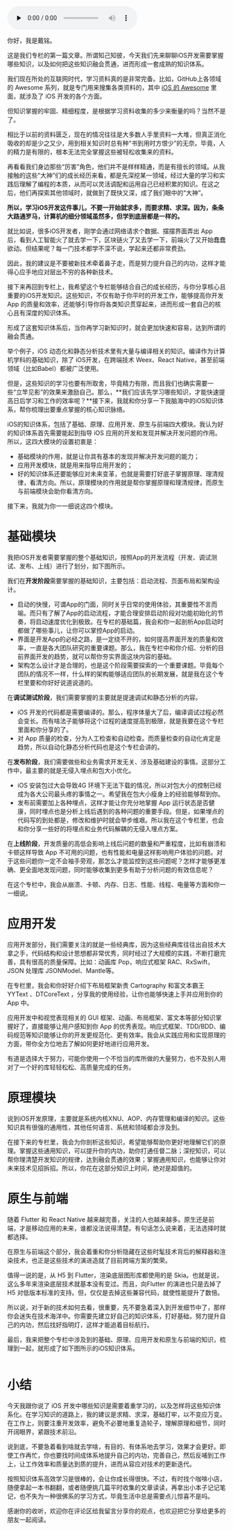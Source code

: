 <audio id="audio" title="01 | 建立你自己的iOS开发知识体系" controls="" preload="none"><source id="mp3" src="https://static001.geekbang.org/resource/audio/2a/70/2a5475fa297b540750e2c4a1e8f47c70.mp3"></audio>

你好，我是戴铭。

这是我们专栏的第一篇文章。所谓知己知彼，今天我们先来聊聊iOS开发需要掌握哪些知识，以及如何把这些知识融会贯通，进而形成一套成熟的知识体系。

我们现在所处的互联网时代，学习资料真的是非常完备。比如，GitHub上各领域的 Awesome 系列，就是专门用来搜集各类资料的，其中 [iOS 的 Awesome](https://github.com/vsouza/awesome-ios) 里面，就涉及了 iOS 开发的各个方面。

但知识掌握的牢固、精细程度，是根据学习资料收集的多少来衡量的吗？当然不是了。

相比于以前的资料匮乏，现在的情况往往是大多数人手里资料一大堆，但真正消化吸收的却是少之又少，用到相关知识时总有种“书到用时方恨少”的无奈。毕竟，人的精力是有限的，根本无法完全掌握这些被轻松收集来的资料。

再看看我们身边那些“厉害”角色，他们并不是样样精通，而是有擅长的领域。从我接触的这些“大神”们的成长经历来看，都是先深挖某一领域，经过大量的学习和实践后理解了编程的本质，从而可以灵活调配和运用自己已经积累的知识。在这之后，他们再探索其他领域时，就做到了既快又深，成了我们眼中的“大神”。

**所以，学习iOS开发这件事儿，不要一开始就求多，而要求精、求深。因为，条条大路通罗马，计算机的细分领域虽然多，但学到底层都是一样的。**

就比如说，很多iOS开发者，刚学会通过网络请求个数据、摆摆界面弄出 App 后，看到人工智能火了就去学一下，区块链火了又去学一下，前端火了又开始蠢蠢欲动。但结果呢？每一门技术都学不深不说，学起来还都非常费劲。

因此，我的建议是不要被新技术牵着鼻子走，而是努力提升自己的内功，这样才能得心应手地应对层出不穷的各种新技术。

接下来再回到专栏上，我希望这个专栏能够结合自己的成长经历，与你分享核心且重要的iOS开发知识。这些知识，不仅有助于你平时的开发工作，能够提高你开发 App 的质量和效率，还能够引导你将各类知识贯穿起来，进而形成一套自己的核心且有深度的知识体系。

形成了这套知识体系后，当你再学习新知识时，就会更加快速和容易，达到所谓的融会贯通。

举个例子，iOS 动态化和静态分析技术里有大量与编译相关的知识。编译作为计算机学科的基础知识，除了 iOS开发，在跨端技术 Weex、React Native，甚至前端领域（比如Babel）都被广泛使用。

但是，这些知识的学习也要有所取舍，毕竟精力有限，而且我们也确实需要一些“立竿见影”的效果来激励自己。那么，**我们应该先学习哪些知识，才能快速提高日后学习和工作的效率呢？**接下来，我就和你分享一下我脑海中的iOS知识体系，帮你梳理出要重点掌握的核心知识脉络。

iOS的知识体系，包括了基础、原理、应用开发、原生与前端四大模块。我认为好的知识体系首先需要能起到指导 iOS 应用的开发和发现并解决开发问题的作用。所以，这四大模块的设置初衷是：

- 基础模块的作用，就是让你具有基本的发现并解决开发问题的能力；
- 应用开发模块，就是用来指导应用开发的；
- 好的知识体系还要能够应对未来变革，也就是需要打好底子掌握原理、理清规律，看清方向。所以，原理模块的作用就是帮你掌握原理和理清规律，而原生与前端模块会助你看清方向。

接下来，我就为你一一细说这四个模块。

# 基础模块

我把iOS开发者需要掌握的整个基础知识，按照App的开发流程（开发、调试测试、发布、上线）进行了划分，如下图所示。

<img src="https://static001.geekbang.org/resource/image/d1/15/d17804a152749a15e969ab9f5f6cb515.png" alt=""><br/>
我们在**开发阶段**需要掌握的基础知识，主要包括：启动流程、页面布局和架构设计。

- 启动的快慢，可谓App的门面，同时关乎日常的使用体验，其重要性不言而喻。而只有了解了App的启动流程，才能合理安排启动阶段对功能初始化的节奏，将启动速度优化到极致。在专栏的基础篇，我会和你一起剖析App启动时都做了哪些事儿，让你可以掌控App的启动。
- 界面是开发App的必经之路，是一定绕不开的，如何提高界面开发的质量和效率，一直是各大团队研究的重要课题。那么，我在专栏中和你介绍、分析的目前界面开发的趋势，就可以帮你夯实界面这块内容的基础。
- 架构怎么设计才是合理的，也是这个阶段需要探索的一个重要课题。毕竟每个团队的情况不一样，什么样的架构能够适应团队的长期发展，就是我在这个专栏里要和你好好说道说道的。

在**调试测试阶段**，我们需要掌握的主要就是提速调试和静态分析的内容。

- iOS 开发的代码都是需要编译的。那么，程序体量大了后，编译调试过程必然会变长。而有啥法子能够将这个过程的速度提高到极限，就是我要在这个专栏里面和你分享的了。
- 对 App 质量的检查，分为人工检查和自动检查。而质量检查的自动化肯定是趋势，所以自动化静态分析代码也是这个专栏会讲的。

在**发布阶段**，我们需要做些和业务需求开发无关、涉及基础建设的事情。这部分工作中，最主要的就是无侵入埋点和包大小优化。

- iOS 安装包过大会导致4G 环境下无法下载的情况，所以对包大小的控制已经成为各大公司最头疼的事情之一。希望我在包大小瘦身上的经验能够帮到你。
- 发布前需要加上各种埋点，这样才能让你充分地掌握 App 运行状态是否健康，同时埋点也是分析上线后遇到的各种问题的重要手段。但是，如果埋点的代码写的到处都是，修改和维护时就会举步维艰。所以我在这个专栏里，也会和你分享一些好的将埋点和业务代码解耦的无侵入埋点方案。

在**上线阶段**，开发质量的高低会影响上线后问题的数量和严重程度，比如有崩溃和卡顿这样导致 App 不可用的问题，也有性能和电量这样影响用户体验的问题。对于这些问题你一定不会袖手旁观，那怎么才能监控到这些问题呢？怎样才能够更准确、更全面地发现问题，同时能够收集到更多有助于分析问题的有效信息呢？

在这个专栏中，我会从崩溃、卡顿、内存、日志、性能、线程、电量等方面和你一一细说。

# 应用开发

应用开发部分，我们需要关注的就是一些经典库，因为这些经典库往往出自技术大拿之手，代码结构和设计思想都非常优秀，同时经过了大规模的实践，不断打磨完善，具有很高的质量保障。比如：动画库 Pop，响应式框架 RAC、RxSwift，JSON 处理库 JSONModel、Mantle等。

<img src="https://static001.geekbang.org/resource/image/f9/2b/f9d371fe15b45db8a6eddbab3fc2962b.png" alt=""><br/>
在专栏里，我会和你好好介绍下布局框架新贵 Cartography 和富文本霸王 YYText 、DTCoreText ，分享我的使用经验，让你也能够快速上手并应用到你的 App 中。

应用开发中和视觉表现相关的 GUI 框架、动画、布局框架、富文本等部分知识掌握好了，直接能够让用户感知到你 App 的优秀表现。响应式框架、TDD/BDD、编码规范等知识能够让你的开发更规范化、更有效率。我会从实践应用和实现原理的方面，带你全方位地去了解如何更好地进行应用开发。

有道是选择大于努力，可能你使用一个不恰当的库所做的大量努力，也不及别人用对了一个好的库轻轻松松、高质量完成的任务。

# 原理模块

说到iOS开发原理，主要就是系统内核XNU、AOP、内存管理和编译的知识。这些知识具有很强的通用性，其他任何语言、系统和领域都会涉及到。

<img src="https://static001.geekbang.org/resource/image/dd/c1/ddfa2f3959b62291d33d8d5af1708dc1.png" alt=""><br/>
在接下来的专栏里，我会为你剖析这些知识，希望能够帮助你更好地理解它们的原理。掌握这些通用知识，可以提升你的内功，助你打通任督二脉；深挖知识，可以帮你理清楚开发知识的规律，达到融会贯通的效果；掌握通用知识，也能够让你对未来技术见招拆招。所以，你花在这部分知识上时间，绝对是超值的。

# 原生与前端

随着 Flutter 和 React Native 越来越完善，关注的人也越来越多。原生还是前端，才是移动应用的未来，谁都没法说得清楚。有句话怎么说来着，无法选择时就都选择。

在原生与前端这个部分，我会着重和你分析隐藏在这些时髦技术背后的解释器和渲染技术，也正是这些技术的演进造就了目前跨端方案的繁荣。

<img src="https://static001.geekbang.org/resource/image/07/65/076882bee87fbd25defdbde0c1d6e765.png" alt=""><br/>
值得一说的是，从 H5 到 Flutter，渲染底层图形库都使用的是 Skia。也就是说，这么多年来渲染底层技术就基本没有变过。而且，向Flutter 的演进也只是去掉了 H5 对低版本标准的支持。但，仅仅是去掉这些兼容代码，就使性能提升了数倍。

所以说，对于新的技术如何去看，很重要，先不要急着深入到开发细节中了，那样你会迷失在技术海洋中。你需要先建立好自己的知识体系，打好基础，努力提升自己的内功，然后找好指明灯，这样才能追着目标航行。

最后，我来把整个专栏中涉及到的基础、原理、应用开发和原生与前端的知识，梳理到一起，就形成了如下图所示的iOS知识体系。

<img src="https://static001.geekbang.org/resource/image/ec/1f/ec339916b408ae3c86a5ee237ae3dc1f.png" alt="">

# 小结

今天我跟你说了 iOS 开发中哪些知识是需要着重学习的，以及怎样将这些知识体系化。在学习知识的道路上，我的建议是求精、求深，基础打牢，以不变应万变。在工作上，则要注重开发效率，避免不必要地重复造轮子，理解原理和细节，同时开阔眼界，紧跟技术前沿。

说到底，不要急着看到啥就去学啥，有目的、有体系地去学习，效果才会更好。即使工作再忙，你也要找时间成体系地提升自己的内功，完善自己，然后反哺到工作上，让工作效率和质量达到质的提升，进而从容应对技术的更新迭代。

按照知识体系高效学习是很棒的，会让你成长得很快。不过，有时找个咖啡小店，随便拿起一本书翻翻，或者随便挑几篇平时收集的文章读读，再拿出小本子记记笔记，也不失为一种很佛系的学习方式，毕竟生活中总是需要点儿惊喜不是吗。

感谢你的收听，欢迎你在评论区给我留言分享你的观点，也欢迎把它分享给更多的朋友一起阅读。


